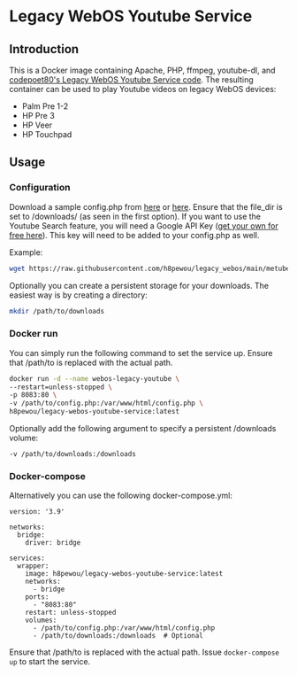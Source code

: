 # Legacy WebOS Youtube Service

## Introduction
This is a Docker image containing Apache, PHP, ffmpeg, youtube-dl, and [codepoet80's Legacy WebOS Youtube Service code](https://github.com/codepoet80/metube-php-servicewrapper). The resulting container can be used to play Youtube videos on legacy WebOS devices:

 - Palm Pre 1-2
 - HP Pre 3
 - HP Veer
 - HP Touchpad

## Usage

### Configuration

Download a sample config.php from [here](https://raw.githubusercontent.com/h8pewou/legacy_webos/main/metube-webos-config.php) or [here](https://raw.githubusercontent.com/codepoet80/metube-php-servicewrapper/main/config-sample.php). Ensure that the file_dir is set to /downloads/ (as seen in the first option). If you want to use the Youtube Search feature, you will need a Google API Key ([get your own for free here](https://developers.google.com/youtube/v3/getting-started)). This key will need to be added to your config.php as well.

Example:
```bash
wget https://raw.githubusercontent.com/h8pewou/legacy_webos/main/metube-webos-config.php
```

Optionally you can create a persistent storage for your downloads. The easiest way is by creating a directory:

```bash
mkdir /path/to/downloads
```

### Docker run

You can simply run the following command to set the service up. Ensure that /path/to is replaced with the actual path.

```bash
docker run -d --name webos-legacy-youtube \
--restart=unless-stopped \
-p 8083:80 \
-v /path/to/config.php:/var/www/html/config.php \
h8pewou/legacy-webos-youtube-service:latest
```

Optionally add the following argument to specify a persistent /downloads volume:
```
-v /path/to/downloads:/downloads
```

### Docker-compose

Alternatively you can use the following docker-compose.yml:

```
version: '3.9'

networks:
  bridge:
    driver: bridge

services:
  wrapper:
    image: h8pewou/legacy-webos-youtube-service:latest
    networks:
      - bridge
    ports:
      - "8083:80"
    restart: unless-stopped
    volumes:
      - /path/to/config.php:/var/www/html/config.php
      - /path/to/downloads:/downloads  # Optional
```

Ensure that /path/to is replaced with the actual path. Issue ```docker-compose up``` to start the service.
